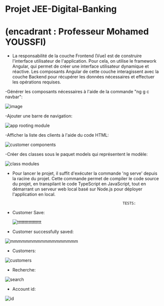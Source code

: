 # Projet JEE-Digital-Banking
# (encadrant : Professeur Mohamed YOUSSFI)
- La responsabilité de la couche Frontend (Vue) est de construire l'interface utilisateur de l'application. Pour cela, on utilise le framework Angular, qui permet de créer une interface utilisateur dynamique et réactive. Les composants Angular de cette couche interagissent avec la couche Backend pour récupérer les données nécessaires et effectuer les opérations requises.


-Générer les composants nécessaires à l'aide de la commande "ng g c navbar":

![image](https://github.com/Abderrahmane55/Projet-Banking-Digital/assets/107000262/09ce77e7-041f-456f-bf62-8dd5aa843504)





-Ajouter une barre de navigation:

![app rooting module ](https://github.com/Abderrahmane55/Projet-Banking-Digital/assets/107000262/c4e040c3-8d6e-4133-b522-9a6303a3223f)




-Afficher la liste des clients à l'aide du code HTML:

![customer components ](https://github.com/Abderrahmane55/Projet-Banking-Digital/assets/107000262/8190cb15-c243-4861-a181-89a67f5193cc)



-Créer des classes sous le paquet models qui représentent le modèle:

![class modules](https://github.com/Abderrahmane55/Projet-Banking-Digital/assets/107000262/1403a636-bf30-460c-8c2d-5c1ce3cc3bbf)

- Pour lancer le projet, il suffit d'exécuter la commande 'ng serve' depuis la racine du projet. Cette commande permet de compiler le code source du projet, en transpilant le code TypeScript en JavaScript, tout en démarrant un serveur web local basé sur Node.js pour déployer l'application en local.

                                                        TESTS:


- Customer Save:

  ![ttttttttttttttttt](https://github.com/Abderrahmane55/Projet-Banking-Digital/assets/107000262/d45121c1-64cf-4920-bcde-0f763c0004d8)

- Customer successfully saved:
  
![mmmmmmmmmmmmmmmmmm](https://github.com/Abderrahmane55/Projet-Banking-Digital/assets/107000262/d940ecf4-c232-4e24-a132-7f45b154f3b1)

- Customers:
  
![customers](https://github.com/Abderrahmane55/Projet-Banking-Digital/assets/107000262/728da460-5b3e-46c0-8d73-99fdc3026b8c)
- Recherche:
  
![search](https://github.com/Abderrahmane55/Projet-Banking-Digital/assets/107000262/a4813f95-fa95-44fb-9027-31e9bcf2a3a4)
- Account id:
  
![id ](https://github.com/Abderrahmane55/Projet-Banking-Digital/assets/107000262/050a8a87-e666-4ba1-b7c4-f96c13a7a1af)
